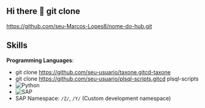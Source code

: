## Hi there 👋 git clone 

https://github.com/seu-Marcos-Lopes8/nome-do-hub.git



## Skills

 **Programming Languages**:
  - git clone https://github.com/seu-usuario/taxone.gitcd-taxone
  - git clone https://github.com/seu-usuario/plsql-scripts.gitcd plsql-scripts
  - ![Python](https://img.shields.io/badge/Python-3776AB?style=for-the-badge&logo=python&logoColor=white)
  - ![SAP](https://img.shields.io/badge/SAP-0FAAFF?style=for-the-badge&logo=sap&logoColor=white)
  - SAP Namespace: `/Z/`, `/Y/` (Custom development namespace)

  
